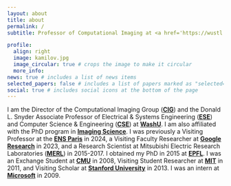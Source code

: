 ```yaml
---
layout: about
title: about
permalink: /
subtitle: Professor of Computational Imaging at <a href='https://wustl.edu/'><b>WashU</b></a>.

profile:
  align: right
  image: kamilov.jpg
  image_circular: true # crops the image to make it circular
  more_info:
news: true # includes a list of news items
selected_papers: false # includes a list of papers marked as "selected={true}"
social: true # includes social icons at the bottom of the page
---
```


I am the Director of the Computational Imaging Group ([<b>CIG</b>](https://cigroup.wustl.edu/)) and the Donald L. Snyder Associate Professor of Electrical & Systems Engineering ([<b>ESE</b>](https://ese.wustl.edu)) and Computer Science & Engineering ([<b>CSE</b>](https://cse.wustl.edu)) at [<b>WashU</b>](https://wustl.edu). I am also affiliated with the PhD program in [<b>Imaging Science</b>](https://engineering.wustl.edu/academics/programs/imaging-science). I was previously a Visiting Professor at the [<b>ENS Paris</b>](https://www.ens.psl.eu/en) in 2024, a Visiting Faculty Researcher at [<b>Google Research</b>](https://research.google/) in 2023, and a Research Scientist at Mitsubishi Electric Research Laboratories ([<b>MERL</b>](https://www.merl.com/)) in 2015-2017. I obtained my PhD in 2015 at [<b>EPFL</b>](https://epfl.ch/). I was
an Exchange Student at [<b>CMU</b>](https://www.cmu.edu/) in 2008, Visiting Student Researcher at [<b>MIT</b>](https://web.mit.edu/) in 2011, and Visiting Scholar at [<b>Stanford University</b>](https://www.stanford.edu/) in 2013. I was an intern at [<b>Microsoft</b>](https://www.microsoft.com/en-us/) in 2009.

